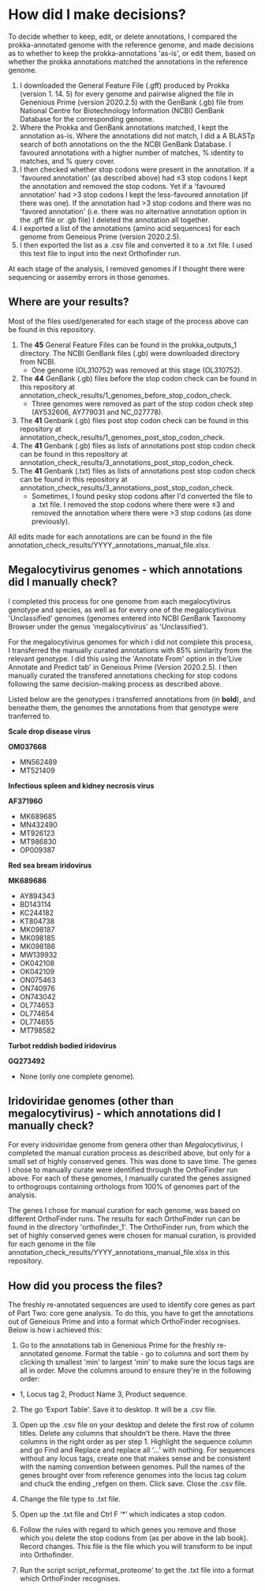 # How did I make decisions? 
To decide whether to keep, edit, or delete annotations, I compared the prokka-annotated genome with the reference genome, and made decisions as to whether to keep the prokka-annotations 'as-is', or edit them, based on whether the prokka annotations matched the annotations in the reference genome.
1. I downloaded the General Feature File (.gff) produced by Prokka (version 1. 14. 5) for every genome and pairwise aligned the file in Genenious Prime (version 2020.2.5) with the GenBank (.gb) file from National Centre for Biotechnology Information (NCBI) GenBank Database for the corresponding genome. 
2. Where the Prokka and GenBank annotations matched, I kept the annotation as-is. Where the annotations did not match, I did a A BLASTp search of both annotations on the the NCBI GenBank Database. I favoured annotations with a higher number of matches, % identity to matches, and % query cover.
3. I then checked whether stop codons were present in the annotation. If a 'favoured annotation' (as described above) had ≤3 stop codons I kept the annotation and removed the stop codons. Yet if a 'favoured annotation' had >3 stop codons I kept the less-favoured annotation (if there was one). If the annotation had >3 stop codons and there was no 'favored annotation' (i.e. there was no alternative annotation option in the .gff file or .gb file) I deleted the annotation all together. 
4. I exported a list of the annotations (amino acid sequences) for each genome from Geneious Prime (version 2020.2.5). 
5. I then exported the list as a .csv file and converted it to a .txt file. I used this text file to input into the next Orthofinder run. 

At each stage of the analysis, I removed genomes if I thought there were sequencing or assemby errors in those genomes. 

## Where are your results? 
Most of the files used/generated for each stage of the process above can be found in this repository.
1. The **45** General Feature Files can be found in the prokka_outputs_1 directory. The NCBI GenBank files (.gb) were downloaded directory from NCBI. 
   * One genome (OL310752) was removed at this stage (OL310752).
2. The **44** GenBank (.gb) files before the stop codon check can be found in this repository at annotation_check_results/1_genomes_before_stop_codon_check.
   * Three genomes were removed as part of the stop codon check step (AY532606, AY779031 and NC_027778). 
3. The **41** Genbank (.gb) files post stop codon check can be found in this repository at annotation_check_results/1_genomes_post_stop_codon_check.
4. The **41** Genbank (.gb) files as lists of annotations post stop codon check can be found in this repository at annotation_check_results/3_annotations_post_stop_codon_check.
5. The **41** Genbank (.txt) files as lists of annotations post stop codon check can be found in this repository at annotation_check_results/3_annotations_post_stop_codon_check.
   * Sometimes, I found pesky stop codons after I'd converted the file to a .txt file. I removed the stop codons where there were ≤3 and removed the annotation where there were >3 stop codons (as done previously). 

All edits made for each annotations are can be found in the file annotation_check_results/YYYY_annotations_manual_file.xlsx. 

## Megalocytivirus genomes - which annotations did I manually check?
I completed this process for one genome from each megalocytivirus genotype and species, as well as for every one of the megalocytivirus 'Unclassified' genomes (genomes entered into NCBI GenBank Taxonomy Browser under the genus 'megalocytivirus' as 'Unclassified'). 

For the megalocytivirus genomes for which i did not complete this process, I transferred the manually curated annotations with 85% similarity from the relevant genotype. I did this using the 'Annotate From' option in the'Live Annotate and Predict tab' in Geneious Prime (Version 2020.2.5). I then manually curated the transfered annotations checking for stop codons following the same decision-making process as described above. 

Listed below are the genotypes i transferred annotations from (in **bold**), and beneathe them, the genomes the annotations from that genotype were tranferred to. 

**Scale drop disease virus**

**OM037668**
* MN562489 
* MT521409 

**Infectious spleen and kidney necrosis virus**

**AF371960** 
* MK689685 
* MN432490 
* MT926123 
* MT986830 
* OP009387 

**Red sea bream iridovirus**

**MK689686**
* AY894343 
* BD143114 
* KC244182 
* KT804738 
* MK098187 
* MK098185 
* MK098186 
* MW139932 
* OK042108 
* OK042109 
* ON075463 
* ON740976 
* ON743042 
* OL774653 
* OL774654 
* OL774655 
* MT798582 

 **Turbot reddish bodied iridovirus** 

 **GQ273492**
*  None (only one complete genome).

## Iridoviridae genomes (other than megalocytivirus) - which annotations did I manually check?
For every iridoviridae genome from genera other than *Megalocytivirus*, I completed the manual curation process as described above, but only for a small set of highly conserved genes. This was done to save time. The genes I chose to manually curate were identified through the OrthoFinder run above. For each of these genomes, I manually curated the genes assigned to orthogroups containing orthologs from 100% of genomes part of the analysis. 

The genes I chose for manual curation for each genome, was based on different OrthoFinder runs. The results for each OrthoFinder run can be found in the directory 'orthofinder_1'. The OrthoFinder run, from which the set of highly conserved genes were chosen for manual curation, is provided for each genome in the file annotation_check_results/YYYY_annotations_manual_file.xlsx in this repository.

## How did you process the files? 
The freshly re-annotated sequences are used to identify core genes as part of Part Two: core gene analysis. To do this, you have to get the annotations out of Geneious Prime and into a format which OrthoFinder recognises. Below is how i achieved this:
1. Go to the annotations tab in Genenious Prime for the freshly re-annotated genome. Format the table - go to columns and sort them by clicking th smallest 'min' to largest 'min' to make sure the locus tags are all in order. Move the columns around to ensure they're in the following order: 
* 1, Locus tag 2, Product Name 3, Product sequence.  

2. The go ‘Export Table’. Save it to desktop. It will be a .csv file. 

3. Open up the .csv file on your desktop and delete the first row of column titles. Delete any columns that shouldn’t be there. Have the three columns in the right order as per step 1. Highlight the sequence column and go Find and Replace and replace all ‘…’ with nothing. For sequences without any locus tags, create one that makes sense and be consistent with the naming convention between genomes. Pull the names of the genes brought over from reference genomes into the locus tag colum and chuck the ending _refgen on them. Click save. Close the .csv file.

4. Change the file type to .txt file.

5. Open up the .txt file and Ctrl F ‘*’ which indicates a stop codon.  

6. Follow the rules with regard to which genes you remove and those which you delete the stop codons from (as per above in the lab book). Record changes. This file is the file which you will transform to be input into Orthofinder.

7. Run the script script_reformat_proteome' to get the .txt file into a format which OrthoFinder recognises. 

